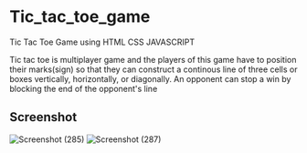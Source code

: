 # Tic_tac_toe_game

Tic Tac Toe Game using HTML CSS JAVASCRIPT

Tic tac toe is multiplayer game and the players of this game have to position their marks(sign)
so that they can construct a continous line of three cells or boxes vertically, horizontally, or diagonally.
An opponent can stop a win by blocking the end of the opponent's line 

## Screenshot
![Screenshot (285)](https://github.com/yogeshNavghane67/Tic_tac_toe_game/assets/124075039/99bff3a7-da8d-42d2-822f-71179f928a9a)
![Screenshot (287)](https://github.com/yogeshNavghane67/Tic_tac_toe_game/assets/124075039/735847a9-2862-4567-991a-64a7961a92f9)


